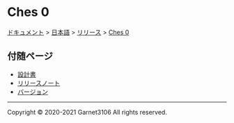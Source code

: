 # Ches 0

[ドキュメント](../../../index.md) > [日本語](../../index.md) > [リリース](../index.md) > [Ches 0](./index.md)

## 付随ページ

- [設計書](./design/index.md)
- [リリースノート](./note/index.md)
- [バージョン](./versions/index.md)

---

Copyright © 2020-2021 Garnet3106 All rights reserved.
